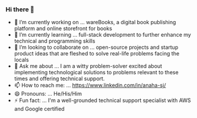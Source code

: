 ### Hi there 👋
- 🔭 I’m currently working on ... wareBooks, a digital book publishing platform and online storefront for books
- 🌱 I’m currently learning ... full-stack development to further enhance my technical and programming skills
- 👯 I’m looking to collaborate on ... open-source projects and startup product ideas that are fleshed to solve real-life problems facing the locals
- 💬 Ask me about ... I am a witty problem-solver excited about implementing technological solutions to problems relevant to these times and offering technical support.
- 📫 How to reach me: ... https://www.linkedin.com/in/anaha-sj/
- 😄 Pronouns: ... He/His/Him
- ⚡ Fun fact: ... I'm a well-grounded technical support specialist with AWS and Google certified
<!--
**LovingBrother/LovingBrother** is a ✨ _special_ ✨ repository because its `README.md` (this file) appears on your GitHub profile.

- 🔭 I’m currently working on ... wareBooks, a digital book publishing platform and online storefront for books
- 🌱 I’m currently learning ... full-stack development to further enhance my technical and programming skills
- 👯 I’m looking to collaborate on ... open-source projects and startup product ideas that are fleshed to solve real-life problems facing the locals
- 💬 Ask me about ... I am a witty problem-solver excited about implementing technological solutions to problems relevant to these times and offering technical support.
- 📫 How to reach me: [...](https://www.linkedin.com/in/anaha-sj/)
- 😄 Pronouns: ... He/His/Him
- ⚡ Fun fact: ... I'm a well-grounded technical support specialist with AWS and Google certified
-->
